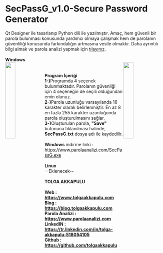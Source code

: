 # SecPassG_v1.0-Secure Password Generator
Qt Designer ile tasarlanıp Python dili ile yazılmıştır. Amaç, hem güvenli bir parola bulunması konusunda yardımcı olmaya çalışmak hem de parolanın güvenliliği konusunda farkındalığın artmasına vesile olmaktır. Daha ayrıntılı bilgi almak ve parola analizi yapmak için <a href="https://www.parolaanalizi.com" target="_blank">tılayınız</a>.
<br><br>
<b> Windows</b><br>
<img src="https://www.parolaanalizi.com/images/SecPassG/1.png" style="float:left" width="25%">
<img src="https://www.parolaanalizi.com/images/SecPassG/2.png" style="float:right" width="25%">
<br><br>
<b>Program İçeriği</b><br>
<b>1-)</b>Programda 4 seçenek bulunmaktadır. Parolanın güvenliği için 4 seçeneğin de seçili olduğundan emin olunuz. <br>
<b>2-)</b>Parola uzunluğu varsayılanda 16 karakter olarak belirlenmiştir. En az 8 en fazla 255 karakter uzunluğunda parola oluşturulmasını sağlar.<br>
<b>3-)</b>Oluşturulan parola, <b>"Save"</b> butonuna tıklanılması halinde, <b>SecPassG.txt</b> dosya adı ile kaydedilir.
<br><br><b>Windows</b> indirme linki : https://www.parolaanalizi.com/SecPassG.exe
<br><br>
<b>Linux</b><br>
--Eklenecek--<br><br>
<b>TOLGA AKKAPULU<br><br>
Web             : https://www.tolgaakkapulu.com<br>
Blog            : https://blog.tolgaakkapulu.com<br>
Parola Analizi  : https://www.parolaanalizi.com<br>
LinkedIN        : https://tr.linkedin.com/in/tolga-akkapulu-518054105<br>
Github          : https://github.com/tolgaakkapulu</b>
